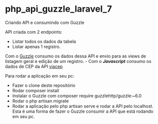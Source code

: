 # php_api_guzzle_laravel_7
Criando API e consumindo com Guzzle

API criada com 2 endpoints: 
- Listar todos os dados da tabela 
- Listar apenas 1 registro.

Com o [Guzzle](http://docs.guzzlephp.org/en/stable/) consumo os dados dessa API e envio para as views de listagem geral e edição de um registro. - 
Com o ***Javascript*** consumo os dados de CEP da API [viacep](https://viacep.com.br/) 

Para rodar a aplicação em seu pc:
- Fazer o clone deste repositório
- Rodar composer install
- Instalar o Guzzle com composer require guzzlehttp/guzzle:~6.0
- Rodar o php artisan migrate
- Rodar a aplicação pelo php artisan serve e rodar a API pelo localhost.
Esta é uma forma de fazer o Guzzle consumir a API que está rodando em seu pc.

